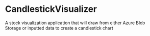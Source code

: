 # CandlestickVisualizer
A stock visualization application that will draw from either Azure Blob Storage or inputted data to create a candlestick chart

